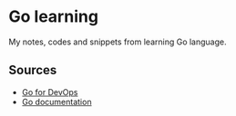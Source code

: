 # Go learning

My notes, codes and snippets from learning Go language.  

## Sources

- [Go for DevOps](https://github.com/PacktPublishing/Go-for-DevOps)
- [Go documentation](https://go.dev/doc/)
